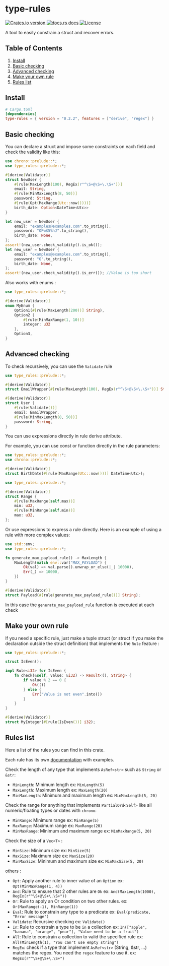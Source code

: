 # type-rules

<div>
  <a href="https://crates.io/crates/type_rules">
    <img src="https://img.shields.io/crates/v/type_rules.svg?style=flat-square"
    alt="Crates.io version" />
  </a>
  <a href="https://docs.rs/type_rules">
    <img src="https://img.shields.io/badge/docs-latest-blue.svg?style=flat-square"
      alt="docs.rs docs" />
  </a>
  <a href="https://crates.io/crates/type_rules">
    <img src="https://img.shields.io/crates/l/type_rules.svg?style=flat-square"
    alt="License" />
  </a>
</div>

A tool to easily constrain a struct and recover errors.

## Table of Contents

1. [Install](#install)
2. [Basic checking](#basic-checking)
3. [Advanced checking](#advanced-checking)
4. [Make your own rule](#make-your-own-rule)
5. [Rules list](#rules-list)

## Install

```toml
# Cargo.toml
[dependencies]
type-rules = { version = "0.2.2", features = ["derive", "regex"] }
```

## Basic checking

You can declare a struct and impose some constraints on each field
and check the validity like this:

```rust
use chrono::prelude::*;
use type_rules::prelude::*;

#[derive(Validator)]
struct NewUser {
    #[rule(MaxLength(100), RegEx(r"^\S+@\S+\.\S+"))]
    email: String,
    #[rule(MinMaxLength(8, 50))]
    password: String,
    #[rule(Opt(MaxRange(Utc::now())))]
    birth_date: Option<DateTime<Utc>>
}

let new_user = NewUser {
    email: "examples@examples.com".to_string(),
    password: "OPw$5%hJ".to_string(),
    birth_date: None,
};
assert!(new_user.check_validity().is_ok());
let new_user = NewUser {
    email: "examples@examples.com".to_string(),
    password: "O".to_string(),
    birth_date: None,
};
assert!(new_user.check_validity().is_err()); //Value is too short
```

Also works with enums :

```rust
use type_rules::prelude::*;

#[derive(Validator)]
enum MyEnum {
    Option1(#[rule(MaxLength(200))] String),
    Option2 {
        #[rule(MinMaxRange(1, 10))]
        integer: u32
    },
    Option3,
}
```

## Advanced checking

To check recursively, you can use the `Validate` rule

```rust
use type_rules::prelude::*;

#[derive(Validator)]
struct EmailWrapper(#[rule(MaxLength(100), RegEx(r"^\S+@\S+\.\S+"))] String);

#[derive(Validator)]
struct User {
    #[rule(Validate())]
    email: EmailWrapper,
    #[rule(MinMaxLength(8, 50))]
    password: String,
}
```

You can use expressions directly in rule derive attribute.

For example, you can use const or function directly in the rule parameters:

```rust
use type_rules::prelude::*;
use chrono::prelude::*;

#[derive(Validator)]
struct BirthDate(#[rule(MaxRange(Utc::now()))] DateTime<Utc>);
```

```rust
use type_rules::prelude::*;

#[derive(Validator)]
struct Range {
    #[rule(MaxRange(self.max))]
    min: u32,
    #[rule(MinRange(self.min))]
    max: u32,
};
```

Or use expressions to express a rule directly.
Here is an example of using a rule with more complex values:

```rust
use std::env;
use type_rules::prelude::*;

fn generate_max_payload_rule() -> MaxLength {
    MaxLength(match env::var("MAX_PAYLOAD") {
        Ok(val) => val.parse().unwrap_or_else(|_| 10000),
        Err(_) => 10000,
    })
}

#[derive(Validator)]
struct Payload(#[rule(generate_max_payload_rule())] String);
```

In this case the `generate_max_payload_rule` function is executed at each check

## Make your own rule

If you need a specific rule, just make a tuple struct (or struct if you make the declaration outside the struct
definition)
that implements the `Rule` feature :

```rust
use type_rules::prelude::*;

struct IsEven();

impl Rule<i32> for IsEven {
    fn check(&self, value: &i32) -> Result<(), String> {
        if value % 2 == 0 {
            Ok(())
        } else {
            Err("Value is not even".into())
        }
    }
}

#[derive(Validator)]
struct MyInteger(#[rule(IsEven())] i32);
```

## Rules list

Here a list of the rules you can find in this crate.

Each rule has its own [documentation](https://docs.rs/type-rules/latest/type_rules/rules/index.html)
with examples.

Check the length of any type that implements `AsRef<str>` such
as `String` or `&str`:

- `MinLength`: Minimum length ex: `MinLength(5)`
- `MaxLength`: Maximum length ex: `MaxLength(20)`
- `MinMaxLength`: Minimum and maximum length ex: `MinMaxLength(5, 20)`

Check the range for anything that implements `PartialOrd<Self>` like all numeric/floating types
or dates with `chrono`:

- `MinRange`: Minimum range ex: `MinRange(5)`
- `MaxRange`: Maximum range ex: `MaxRange(20)`
- `MinMaxRange`: Minimum and maximum range ex: `MinMaxRange(5, 20)`

Check the size of a `Vec<T>` :

- `MinSize`: Minimum size ex: `MinSize(5)`
- `MaxSize`: Maximum size ex: `MaxSize(20)`
- `MinMaxSize`: Minimum and maximum size ex: `MinMaxSize(5, 20)`

others :

- `Opt`: Apply another rule to inner value of an `Option` ex: `Opt(MinMaxRange(1, 4))`
- `And`: Rule to ensure that 2 other rules are `Ok` ex: `And(MaxLength(1000), RegEx(r"^\S+@\S+\.\S+"))`
- `Or`: Rule to apply an Or condition on two other rules. ex: `Or(MaxRange(-1), MinRange(1))`
- `Eval`: Rule to constrain any type to a predicate ex: `Eval(predicate, "Error message")`
- `Validate`: Recursive checking ex: `Validate()`
- `In`: Rule to constrain a type to be `in` a collection
  ex: `In(["apple", "banana", "orange", "pear"], "Value need to be a fruit")`
- `All`: Rule to constrain a collection to valid the specified rule
  ex: `All(MinLength(1), "You can't use empty string")`
- `RegEx`: check if a type that implement `AsRef<str>` (String, &str, ...) matches the regex.
  You need the `regex` feature to use it.
  ex: `RegEx(r"^\S+@\S+\.\S+")`
